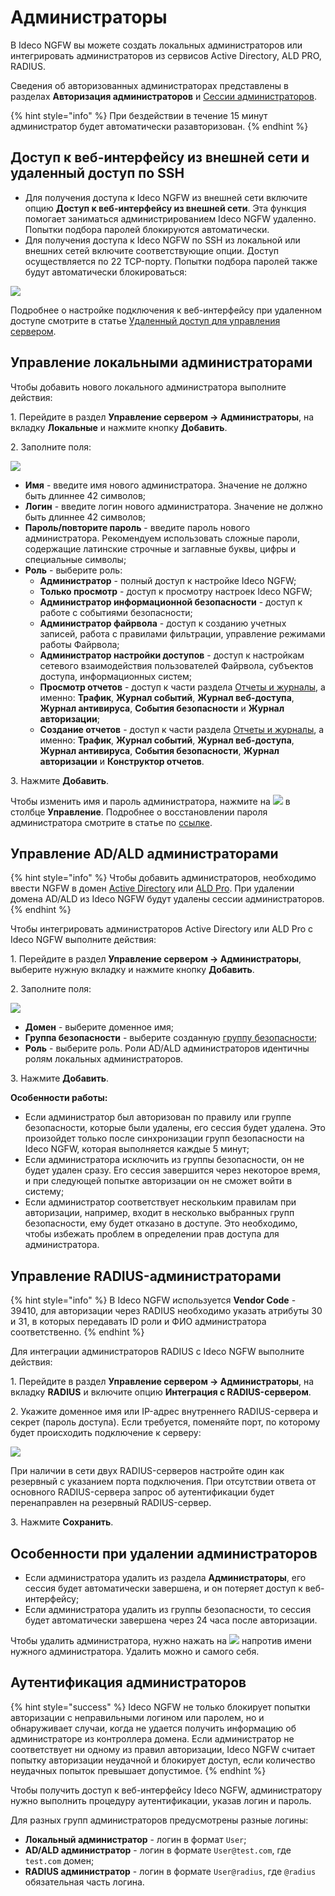 # Администраторы

В Ideco NGFW вы можете создать локальных администраторов или интегрировать администраторов из сервисов Active Directory, ALD PRO, RADIUS.

Сведения об авторизованных администраторах представлены в разделах **Авторизация администраторов** и [Сессии администраторов](/settings/monitor/administrator-sessions.md).

{% hint style="info" %}
При бездействии в течение 15 минут администратор будет автоматически разавторизован.
{% endhint %}

## Доступ к веб-интерфейсу из внешней сети и удаленный доступ по SSH

* Для получения доступа к Ideco NGFW из внешней сети включите опцию **Доступ к веб-интерфейсу из внешней сети**. Эта функция помогает заниматься администрированием Ideco NGFW удаленно. Попытки подбора паролей блокируются автоматически.
* Для получения доступа к Ideco NGFW по SSH из локальной или внешних сетей включите соответствующие опции. Доступ осуществляется по 22 TCP-порту. Попытки подбора паролей также будут автоматически блокироваться:

![](/.gitbook/assets/admins2.png)

Подробнее о настройке подключения к веб-интерфейсу при удаленном доступе смотрите в статье [Удаленный доступ для управления сервером](/recipes/popular-recipes/remote-access-for-server-management.md).

## Управление локальными администраторами

Чтобы добавить нового локального администратора выполните действия:

1\. Перейдите в раздел **Управление сервером -> Администраторы**, на вкладку **Локальные** и нажмите кнопку **Добавить**.

2\. Заполните поля:

![](/.gitbook/assets/admins9.png)

* **Имя** - введите имя нового администратора. Значение не должно быть длиннее 42 символов;
* **Логин** - введите логин нового администратора. Значение не должно быть длиннее 42 символов;
* **Пароль/повторите пароль** - введите пароль нового администратора. Рекомендуем использовать сложные пароли, содержащие латинские строчные и заглавные буквы, цифры и специальные символы;
* **Роль** - выберите роль:
  * **Администратор** - полный доступ к настройке Ideco NGFW;
  * **Только просмотр** - доступ к просмотру настроек Ideco NGFW;
  * **Администратор информационной безопасности** - доступ к работе с событиями безопасности;
  * **Администратор файрвола** - доступ к созданию учетных записей, работа с правилами фильтрации, управление режимами работы Файрвола;
  * **Администратор настройки доступов** - доступ к настройкам сетевого взаимодействия пользователей Файрвола, субъектов доступа, информационных систем;
  * **Просмотр отчетов** - доступ к части раздела [Отчеты и журналы](/settings/reports/README.md), а именно: **Трафик**, **Журнал событий**, **Журнал веб-доступа**, **Журнал антивируса**, **События безопасности** и **Журнал авторизации**;
  * **Создание отчетов** - доступ к части раздела [Отчеты и журналы](/settings/reports/README.md), а именно: **Трафик**, **Журнал событий**, **Журнал веб-доступа**, **Журнал антивируса**, **События безопасности**, **Журнал авторизации** и **Конструктор отчетов**.

3\. Нажмите **Добавить**.

Чтобы изменить имя и пароль администратора, нажмите на ![](/.gitbook/assets/icon-edit.png) в столбце **Управление**.
Подробнее о восстановлении пароля администратора смотрите в статье по [ссылке](/recipes/popular-recipes/restore-access-to-ideco-utm.md).

## Управление AD/ALD администраторами

{% hint style="info" %}
Чтобы добавить администраторов, необходимо ввести NGFW в домен [Active Directory](/settings/users/active-directory/README.md) или [ALD Pro](/settings/users/ald-pro.md). При удалении домена AD/ALD из Ideco NGFW будут удалены сессии администраторов.
{% endhint %}

Чтобы интегрировать администраторов Active Directory или ALD Pro с Ideco NGFW выполните действия:

1\. Перейдите в раздел **Управление сервером -> Администраторы**, выберите нужную вкладку и нажмите кнопку **Добавить**.

2\. Заполните поля:

![](/.gitbook/assets/admins8.png)

* **Домен** - выберите доменное имя;
* **Группа безопасности** - выберите созданную [группу безопасности](/settings/users/active-directory/README.md#nastroika-uchetnykh-zapisei-i-grupp-bezopasnosti-v-kachestve-obektov-pravil-filtracii);
* **Роль** - выберите роль. Роли AD/ALD администраторов идентичны ролям локальных администраторов.

3\. Нажмите **Добавить**.

**Особенности работы:**

* Если администратор был авторизован по правилу или группе безопасности, которые были удалены, его сессия будет удалена. Это произойдет только после синхронизации групп безопасности на Ideco NGFW, которая выполняется каждые 5 минут;
* Если администратора исключить из группы безопасности, он не будет удален сразу. Его сессия завершится через некоторое время, и при следующей попытке авторизации он не сможет войти в систему;
* Если администратор соответствует нескольким правилам при авторизации, например, входит в несколько выбранных групп безопасности, ему будет отказано в доступе. Это необходимо, чтобы избежать проблем в определении прав доступа для администратора.

## Управление RADIUS-администраторами

{% hint style="info" %}
В Ideco NGFW используется **Vendor Code** - 39410, для авторизации через RADIUS необходимо указать атрибуты 30 и 31, в которых передавать ID роли и ФИО администратора соответственно.
{% endhint %}

Для интеграции администраторов RADIUS с Ideco NGFW выполните действия:

1\. Перейдите в раздел **Управление сервером -> Администраторы**, на вкладку **RADIUS** и включите опцию **Интеграция с RADIUS-сервером**.

2\. Укажите доменное имя или IP-адрес внутреннего RADIUS-сервера и секрет (пароль доступа). Если требуется, поменяйте порт, по которому будет происходить подключение к серверу:

![](/.gitbook/assets/admins3.png)

При наличии в сети двух RADIUS-серверов настройте один как резервный с указанием порта подключения.
При отсутствии ответа от основного RADIUS-сервера запрос об аутентификации будет перенаправлен на резервный RADIUS-сервер.

3\. Нажмите **Сохранить**.

## Особенности при удалении администраторов

* Если администратора удалить из раздела **Администраторы**, его сессия будет автоматически завершена, и он потеряет доступ к веб-интерфейсу;
* Если администратора удалить из группы безопасности, то сессия будет автоматически завершена через 24 часа после авторизации.

Чтобы удалить администратора, нужно нажать на ![](/.gitbook/assets/icon-delete1.png) напротив имени нужного администратора. Удалить можно и самого себя.

## Аутентификация администраторов

{% hint style="success" %}
Ideco NGFW не только блокирует попытки авторизации с неправильными логином или паролем, но и обнаруживает случаи, когда не удается получить информацию об администраторе из контроллера домена.
Если администратор не соответствует ни одному из правил авторизации, Ideco NGFW считает попытку авторизации неудачной и блокирует доступ, если количество неудачных попыток превышает допустимое.
{% endhint %}

Чтобы получить доступ к веб-интерфейсу Ideco NGFW, администратору нужно выполнить процедуру аутентификации, указав логин и пароль.

Для разных групп администраторов предусмотрены разные логины:

* **Локальный администратор** - логин в формат `User`;
* **AD/ALD администратор** - логин в формате `User@test.com`, где `test.com` домен;
* **RADIUS администратор** - логин в формате `User@radius`, где `@radius` обязательная часть логина.